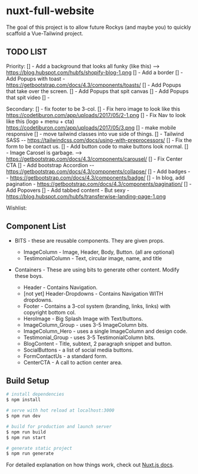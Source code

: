 # nuxt-full-website

The goal of this project is to allow future Rockys (and maybe you) to quickly scaffold a Vue-Tailwind project. 




## TODO LIST

Priority: 
[] - Add a background that looks all funky (like this) --> https://blog.hubspot.com/hubfs/shopify-blog-1.png
[] - Add a border 
[] - Add Popups with toast - https://getbootstrap.com/docs/4.3/components/toasts/
[] - Add Popups that take over the screen.
[] - Add Popups that spit canvas
[] - Add Popups that spit video
[] - 


Secondary: 
[] - fix footer to be 3-col. 
[] - Fix hero image to look like this https://codetiburon.com/app/uploads/2017/05/2-1.png
[] - Fix Nav to look like this (logo + menu + cta) https://codetiburon.com/app/uploads/2017/05/3.png
[] - make mobile responsive
[] - move tailwind classes into vue side of things. 
[] - Tailwind SASS -- https://tailwindcss.com/docs/using-with-preprocessors/
[] - Fix the form to be contact us.
[] - Add button code to make buttons look normal. 
[] - Image Carosel is garbage. --> https://getbootstrap.com/docs/4.3/components/carousel/
[] - Fix Center CTA
[] - Add bootstrap Accordion -- https://getbootstrap.com/docs/4.3/components/collapse/
[] - Add badges -- https://getbootstrap.com/docs/4.3/components/badge/
[] - In blog, add pagination - https://getbootstrap.com/docs/4.3/components/pagination/
[] - Add Popovers
[] - Add tabbed content - But sexy - https://blog.hubspot.com/hubfs/transferwise-landing-page-1.png


Wishlist: 

## Component List

* BITS - these are reusable components. They are given props. 
  * ImageColumn - Image, Header, Body, Button. (all are optional)
  * TestimonialColumn - Text, circular image, name, and title

* Containers - These are using bits to generate other content. Modify these boys.
  * Header - Contains Navigation. 
  * [not yet] Header-Dropdowns - Contains Navigation WITH dropdowns. 
  * Footer - Contains a 3-col system (branding, links, links) with copyright bottom col.
  * HeroImage - Big Splash Image with Text/buttons. 
  * ImageColumn_Group - uses 3-5 ImageColumn bits.
  * ImageColumn_Hero - uses a single ImageColumn and design code.
  * Testimonial_Group - uses 3-5 TestimonialColumn bits.
  * BlogContent - Title, subtext, 2 paragraph snippet and button.
  * SocialButtons - a list of social media buttons. 
  * FormContactUs - a standard form. 
  * CenterCTA - A call to action center area. 

## Build Setup

```bash
# install dependencies
$ npm install

# serve with hot reload at localhost:3000
$ npm run dev

# build for production and launch server
$ npm run build
$ npm run start

# generate static project
$ npm run generate
```

For detailed explanation on how things work, check out [Nuxt.js docs](https://nuxtjs.org).
